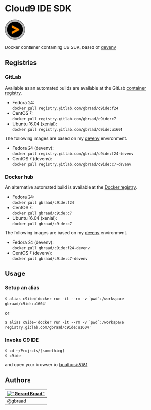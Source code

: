 Cloud9 IDE SDK
==============

!["Prompt"](https://raw.githubusercontent.com/gbraad/assets/gh-pages/icons/prompt-icon-64.png)


Docker container containing C9 SDK, based of [devenv](https://gitlab.com/gbraad/devenv)


## Registries

### GitLab

Available as an automated builds are available at the GitLab [container registry](https://gitlab.com/gbraad/c9ide/container_registry).

  * Fedora 24:  
    `docker pull registry.gitlab.com/gbraad/c9ide:f24`
  * CentOS 7:  
    `docker pull registry.gitlab.com/gbraad/c9ide:c7`
  * Ubuntu 16.04 (xenial):  
    `docker pull registry.gitlab.com/gbraad/c9ide:u1604`

The following images are based on my [devenv](htttp://github.com/gbraad/devenv) environment.

  * Fedora 24 (devenv):  
    `docker pull registry.gitlab.com/gbraad/c9ide:f24-devenv`
  * CentOS 7 (devenv):  
    `docker pull registry.gitlab.com/gbraad/c9ide:c7-devenv`


### Docker hub

An alternative automated build is available at the [Docker registry](https://hub.docker.com/r/gbraad/c9ide/).

  * Fedora 24:  
    `docker pull gbraad/c9ide:f24`
  * CentOS 7:  
    `docker pull gbraad/c9ide:c7`
  * Ubuntu 16.04 (xenial):  
    `docker pull gbraad/c9ide:c7`

The following images are based on my [devenv](htttp://github.com/gbraad/devenv) environment.

  * Fedora 24 (devenv):  
    `docker pull gbraad/c9ide:f24-devenv`
  * CentOS 7 (devenv):  
    `docker pull gbraad/c9ide:c7-devenv`


Usage
-----

### Setup an alias

```
$ alias c9ide='docker run -it --rm -v `pwd`:/workspace gbraad/c9ide:u1604'
```

or

```
$ alias c9ide='docker run -it --rm -v `pwd`:/workspace registry.gitlab.com/gbraad/c9ide:u1604'
```


### Invoke C9 IDE

```
$ cd ~/Projects/[something]
$ c9ide
```

and open your browser to [localhost:8181](http://localhost:8181/)



Authors
-------

| [!["Gerard Braad"](http://gravatar.com/avatar/e466994eea3c2a1672564e45aca844d0.png?s=60)](http://gbraad.nl "Gerard Braad <me@gbraad.nl>") |
|---|
| [@gbraad](https://twitter.com/gbraad)  |
